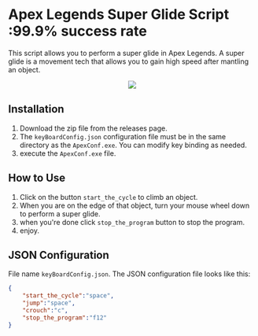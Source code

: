 # Apex Legends Super Glide Script :99.9%  success rate

This script allows you to perform a super glide in Apex Legends. A super glide is a movement tech that allows you to gain high speed after mantling an object.
<p align="center">
  <img  src="https://github.com/islamghost1/ApexSuperGlide/assets/57948466/9b6d2084-edd0-4bbe-8d39-a50bc01819c0">
</p>

## Installation

1. Download the zip file from the releases page.
2. The `keyBoardConfig.json` configuration file must be in the same directory as the `ApexConf.exe`. You can modify key binding as needed.
3. execute the `ApexConf.exe` file.


## How to Use

1. Click on the button `start_the_cycle` to climb an object.
2. When you are on the edge of that object, turn your mouse wheel down to perform a super glide.
3. when you're done click `stop_the_program` button to stop the program.
4. enjoy.

## JSON Configuration
File name `keyBoardConfig.json`.
The JSON configuration file looks like this:

```json
{
    "start_the_cycle":"space",
    "jump":"space",
    "crouch":"c",
    "stop_the_program":"f12"
}
```


 



